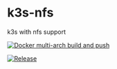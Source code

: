 # k3s-nfs
k3s with nfs support

[![Docker multi-arch build and push](https://github.com/EcoMind/k3s-nfs/actions/workflows/image.yml/badge.svg)](https://github.com/EcoMind/k3s-nfs/actions/workflows/image.yml)

[![Release](https://github.com/EcoMind/k3s-nfs/actions/workflows/release.yml/badge.svg)](https://github.com/EcoMind/k3s-nfs/actions/workflows/release.yml)
